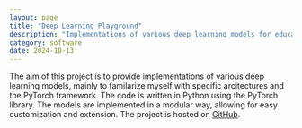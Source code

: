 ```yaml
---
layout: page
title: "Deep Learning Playground"
description: "Implementations of various deep learning models for educational purposes"
category: software
date: 2024-10-13
---
```

The aim of this project is to provide implementations of various deep learning models, mainly to familarize myself with specific arcitectures and the PyTorch framework. The code is written in Python using the PyTorch library. The models are implemented in a modular way, allowing for easy customization and extension. The project is hosted on [GitHub](https://github.com/RDoerfel/DL_playground).